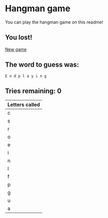 <!--## Hello there 👋
![Coding image](https://github.com/roveroniandrea/roveroniandrea/blob/master/images/coding-resize.gif)-->
# Hangman game
You can play the hangman game on this readme!
<!--GAME-->
## You lost!
[New game](https:&#x2F;&#x2F;github.com&#x2F;roveroniandrea&#x2F;roveroniandrea&#x2F;issues&#x2F;new?title&#x3D;hangman%7Cnew-game&amp;body&#x3D;Just+push+%27Submit+new+issue%27+without+editing+the+title.+The+README+will+be+updated+after+approximately+30+seconds.)

## The word to guess was:
```
E n d p l a y i n g
```
## Tries remaining: 0

| Letters called |
| -----------    |
|       c        |
|       s        |
|       r        |
|       o        |
|       e        |
|       i        |
|       n        |
|       l        |
|       f        |
|       p        |
|       g        |
|       u        |
|       a        |
<!--DATAeyJ3b3JkIjoiZW5kcGxheWluZyIsImd1ZXNzZWQiOlsxLDEsMSwxLDEsMSwxLDEsMSwxXSwidHJpZXNSZW1haW5pbmciOjAsImxldHRlcnNDYWxsZWQiOlsiYyIsInMiLCJyIiwibyIsImUiLCJpIiwibiIsImwiLCJmIiwicCIsImciLCJ1IiwiYSJdfQ==DATA-->
